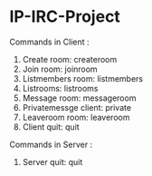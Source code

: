 # IP-IRC-Project
Commands in Client :

1. Create room:
	createroom <ROOMNAME>
2. Join room:
	joinroom <ROOMNAME>
3. Listmembers room:
	listmembers <ROOMNAME>
4. Listrooms:
	listrooms	
5. Message room:
	messageroom <ROOMNAME> <MESSAGE>
6. Privatemessge client:
	private <CLIENTNAME> <MESSAGE>
7. Leaveroom room:
	leaveroom <ROOMNAME>	
8. Client quit:
	quit

Commands in Server : 

1. Server quit:
	quit
